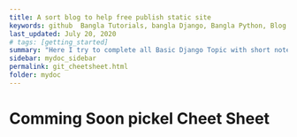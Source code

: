 ```yaml
---
title: A sort blog to help free publish static site
keywords: github  Bangla Tutorials, bangla Django, Bangla Python, Blog Bangla, Monad wizard
last_updated: July 20, 2020
# tags: [getting_started]
summary: "Here I try to complete all Basic Django Topic with short note. "
sidebar: mydoc_sidebar
permalink: git_cheetsheet.html
folder: mydoc
---
```




# Comming Soon pickel Cheet Sheet







